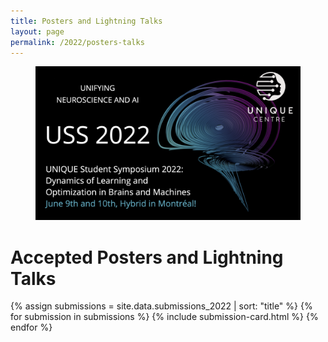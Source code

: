 ```yaml
---
title: Posters and Lightning Talks
layout: page
permalink: /2022/posters-talks
---
```


<section class="hero is-primary">
  <div class="hero-body">
    <figure class="image is-5by2">
      <img src="/assets/img/USS2022/banner.png" alt="USS 2022">
    </figure>
  </div>
</section>

# Accepted Posters and Lightning Talks

{% assign submissions = site.data.submissions_2022 | sort: "title" %}
{% for submission in submissions %}
  {% include submission-card.html %}
{% endfor %}
